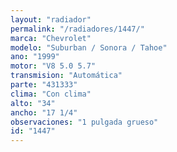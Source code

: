 ```yaml
---
layout: "radiador"
permalink: "/radiadores/1447/"
marca: "Chevrolet"
modelo: "Suburban / Sonora / Tahoe"
ano: "1999"
motor: "V8 5.0 5.7"
transmision: "Automática"
parte: "431333"
clima: "Con clima"
alto: "34"
ancho: "17 1/4"
observaciones: "1 pulgada grueso"
id: "1447"
---
```


